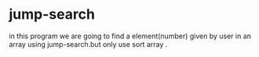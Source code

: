 # jump-search
in this program we are going to find a element(number) given by user in an array using jump-search.but only use sort array .
